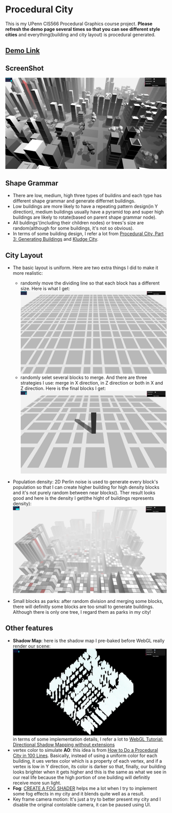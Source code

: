 
# Procedural City

This is my UPenn CIS566 Procedural Graphics course project. **Please refresh the demo page several times so that you can see different style cities** and everything(building and city layout) is procedural generated.

## [Demo Link]()

## ScreenShot
![](./Images/screenshot.jpg)

## Shape Grammar
- There are low, medium, high three types of buildins and each type has different shape grammar and generate differnet buildings. 
-  Low buildings are more likely to have a repeating pattern design(in Y direction), medium buildings usually have a pyramid top and super high buildings are likely to rotate(based on parent shape grammar node). 
- All buldings'(including their children nodes) or trees's size are random(although for some buildings, it's not so obvious).
- In terms of some building design, I refer a lot from [Procedural City, Part 3: Generating Buildings](https://shamusyoung.com/twentysidedtale/?p=2968) and [Kludge City](http://kludgeworks.com/kludgecity/).

## City Layout
- The basic layout is uniform. Here are two extra things I did to make it more realistic:
    - randomly move the dividing line so that each block has a different size. Here is what I get:
    ![](./Images/gridWithRandomSize.jpg)
    - randomly selet several blocks to merge. And there are three strategies I use: merge in X direction, in Z direction or both in X and Z direction. Here is the final blocks I get:
    ![](./Images/gridWithRandomSizeWithMerge.jpg)

- Population density: 2D Perlin noise is used to generate every block's population so that I can create higher building for high density blocks and it's not purely random between near blocks(). Ther result looks good and here is the density I get(the hight of buildings represents density):
![](./Images/densityWithPerlinNoise.jpg)

- Small blocks as parks: after random division and merging some blocks, there will definitly some blocks are too small to generate buildings. Although there is only one tree, I regard them as parks in my city!


## Other features
- **Shadow Map**: here is the shadow map I pre-baked before WebGL really render our scene:
![](./Images/shadow.jpg)
in terms of some implementation details, I refer a lot to [WebGL Tutorial: Directional Shadow Mapping without extensions](http://www.chinedufn.com/webgl-shadow-mapping-tutorial/)
- vertex color to simulate **AO**: this idea is from [How to Do a Procedural City in 100 Lines](http://learningthreejs.com/blog/2013/08/02/how-to-do-a-procedural-city-in-100lines/). Basically, instead of using a uniform color for each building, it ues vertex color which is a property of each vertex, and if a vertex is low in Y direction, its color is darker so that, finally, our building looks brighter when it gets higher and this is the same as what we see in our real life because the high portion of one building will definitly receive more sun light.
- **Fog**: [CREATE A FOG SHADER](http://in2gpu.com/2014/07/22/create-fog-shader/) helps me a lot when I try to implement some fog effects in my city and it blends quite well as a result.
- Key frame camera motion: It's just a try to better present my city and I disable the original contolable camera, it can be paused using UI.